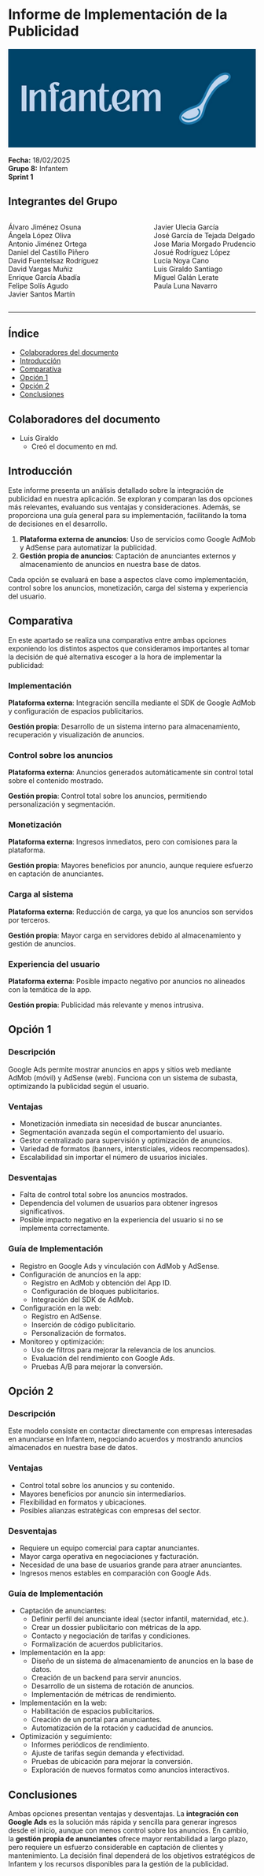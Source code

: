 # Informe de Implementación de la Publicidad

![Portada](../../../frontend/assets/Documentos/Infantem.png)


**Fecha:** 18/02/2025  
**Grupo 8:** Infantem  
**Sprint 1**

## Integrantes del Grupo
<div style="display: flex; justify-content: space-between; gap: 2px;">
  <div>
    <ul style="padding-left: 0; list-style: none;">
      <li>Álvaro Jiménez Osuna</li>
      <li>Ángela López Oliva</li>
      <li>Antonio Jiménez Ortega</li>
      <li>Daniel del Castillo Piñero</li>
      <li>David Fuentelsaz Rodríguez</li>
      <li>David Vargas Muñiz</li>
      <li>Enrique García Abadía</li>
      <li>Felipe Solís Agudo</li>
      <li>Javier Santos Martín</li>
    </ul>
  </div>

  <div>
    <ul style="padding-left: 0; list-style: none;">
    <li>Javier Ulecia García</li>
      <li>José García de Tejada Delgado</li>
      <li>Jose Maria Morgado Prudencio</li>
      <li>Josué Rodríguez López</li>
      <li>Lucía Noya Cano</li>
      <li>Luis Giraldo Santiago</li>
      <li>Miguel Galán Lerate</li>
      <li>Paula Luna Navarro</li>
    </ul>
  </div>
</div>

---





## Índice
- [Colaboradores del documento](#colaboradores-del-documento)
- [Introducción](#introducción)
- [Comparativa](#comparativa)
- [Opción 1](#opción-1)
- [Opción 2](#opción-2)
- [Conclusiones](#conclusiones)

## Colaboradores del documento
- Luis Giraldo
  - Creó el documento en md.


## Introducción

Este informe presenta un análisis detallado sobre la integración de publicidad en nuestra aplicación. Se exploran y comparan las dos opciones más relevantes, evaluando sus ventajas y consideraciones. Además, se proporciona una guía general para su implementación, facilitando la toma de decisiones en el desarrollo.

1. **Plataforma externa de anuncios**: Uso de servicios como Google AdMob y AdSense para automatizar la publicidad.
2. **Gestión propia de anuncios**: Captación de anunciantes externos y almacenamiento de anuncios en nuestra base de datos.

Cada opción se evaluará en base a aspectos clave como implementación, control sobre los anuncios, monetización, carga del sistema y experiencia del usuario.


## Comparativa

En este apartado se realiza una comparativa entre ambas opciones exponiendo los distintos aspectos que consideramos importantes al tomar la decisión de qué alternativa escoger a la hora de implementar la publicidad:

### Implementación

**Plataforma externa**: Integración sencilla mediante el SDK de Google AdMob y configuración de espacios publicitarios.

**Gestión propia**: Desarrollo de un sistema interno para almacenamiento, recuperación y visualización de anuncios.

### Control sobre los anuncios
**Plataforma externa**: Anuncios generados automáticamente sin control total sobre el contenido mostrado.

**Gestión propia**: Control total sobre los anuncios, permitiendo personalización y segmentación.

### Monetización

**Plataforma externa**: Ingresos inmediatos, pero con comisiones para la plataforma.

**Gestión propia**: Mayores beneficios por anuncio, aunque requiere esfuerzo en captación de anunciantes.

### Carga al sistema

**Plataforma externa**: Reducción de carga, ya que los anuncios son servidos por terceros.

**Gestión propia**: Mayor carga en servidores debido al almacenamiento y gestión de anuncios.

### Experiencia del usuario

**Plataforma externa**: Posible impacto negativo por anuncios no alineados con la temática de la app.

**Gestión propia**: Publicidad más relevante y menos intrusiva.

## Opción 1

### Descripción

Google Ads permite mostrar anuncios en apps y sitios web mediante AdMob (móvil) y AdSense (web). Funciona con un sistema de subasta, optimizando la publicidad según el usuario.

### Ventajas
- Monetización inmediata sin necesidad de buscar anunciantes.
- Segmentación avanzada según el comportamiento del usuario.
- Gestor centralizado para supervisión y optimización de anuncios.
- Variedad de formatos (banners, intersticiales, vídeos recompensados).
- Escalabilidad sin importar el número de usuarios iniciales.

### Desventajas

- Falta de control total sobre los anuncios mostrados.
- Dependencia del volumen de usuarios para obtener ingresos significativos.
- Posible impacto negativo en la experiencia del usuario si no se implementa correctamente.

### Guía de Implementación
- Registro en Google Ads y vinculación con AdMob y AdSense.
- Configuración de anuncios en la app:
  - Registro en AdMob y obtención del App ID.
  - Configuración de bloques publicitarios.
  - Integración del SDK de AdMob.
- Configuración en la web:
  - Registro en AdSense.
  - Inserción de código publicitario.
  - Personalización de formatos.
- Monitoreo y optimización:
  - Uso de filtros para mejorar la relevancia de los anuncios.
  - Evaluación del rendimiento con Google Ads.
  - Pruebas A/B para mejorar la conversión.


## Opción 2

### Descripción

Este modelo consiste en contactar directamente con empresas interesadas en anunciarse en Infantem, negociando acuerdos y mostrando anuncios almacenados en nuestra base de datos.

### Ventajas

- Control total sobre los anuncios y su contenido.
- Mayores beneficios por anuncio sin intermediarios.
- Flexibilidad en formatos y ubicaciones.
- Posibles alianzas estratégicas con empresas del sector.

### Desventajas
- Requiere un equipo comercial para captar anunciantes.
- Mayor carga operativa en negociaciones y facturación.
- Necesidad de una base de usuarios grande para atraer anunciantes.
- Ingresos menos estables en comparación con Google Ads.

### Guía de Implementación

- Captación de anunciantes:
  - Definir perfil del anunciante ideal (sector infantil, maternidad, etc.).
  - Crear un dossier publicitario con métricas de la app.
  - Contacto y negociación de tarifas y condiciones.
  - Formalización de acuerdos publicitarios.
- Implementación en la app:
  - Diseño de un sistema de almacenamiento de anuncios en la base de datos.
  - Creación de un backend para servir anuncios.
  - Desarrollo de un sistema de rotación de anuncios.
  - Implementación de métricas de rendimiento.
- Implementación en la web:
  - Habilitación de espacios publicitarios.
  - Creación de un portal para anunciantes.
  - Automatización de la rotación y caducidad de anuncios.
- Optimización y seguimiento:
  - Informes periódicos de rendimiento.
  - Ajuste de tarifas según demanda y efectividad.
  - Pruebas de ubicación para mejorar la conversión.
  - Exploración de nuevos formatos como anuncios interactivos.


## Conclusiones

Ambas opciones presentan ventajas y desventajas. La **integración con Google Ads** es la solución más rápida y sencilla para generar ingresos desde el inicio, aunque con menos control sobre los anuncios. En cambio, la **gestión propia de anunciantes** ofrece mayor rentabilidad a largo plazo, pero requiere un esfuerzo considerable en captación de clientes y mantenimiento.
La decisión final dependerá de los objetivos estratégicos de Infantem y los recursos disponibles para la gestión de la publicidad.
